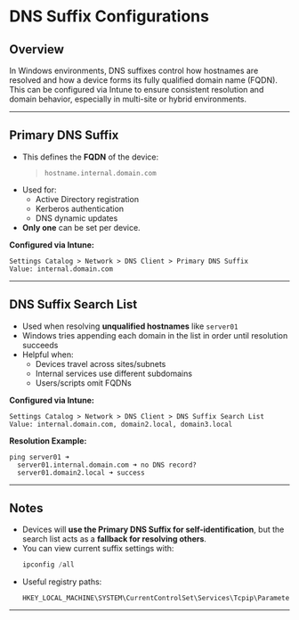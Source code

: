 
#  DNS Suffix Configurations 

## Overview
In Windows environments, DNS suffixes control how hostnames are resolved and how a device forms its fully qualified domain name (FQDN). This can be configured via Intune to ensure consistent resolution and domain behavior, especially in multi-site or hybrid environments.

---

##  Primary DNS Suffix

- This defines the **FQDN** of the device:  
  > `hostname.internal.domain.com`
- Used for:
  - Active Directory registration
  - Kerberos authentication
  - DNS dynamic updates
- **Only one** can be set per device.

**Configured via Intune:**
```
Settings Catalog > Network > DNS Client > Primary DNS Suffix
Value: internal.domain.com
```

---

##  DNS Suffix Search List

- Used when resolving **unqualified hostnames** like `server01`
- Windows tries appending each domain in the list in order until resolution succeeds
- Helpful when:
  - Devices travel across sites/subnets
  - Internal services use different subdomains
  - Users/scripts omit FQDNs

**Configured via Intune:**
```
Settings Catalog > Network > DNS Client > DNS Suffix Search List
Value: internal.domain.com, domain2.local, domain3.local
```

**Resolution Example:**
```
ping server01 ➜
  server01.internal.domain.com ➜ no DNS record?
  server01.domain2.local ➜ success
```

---

##  Notes

- Devices will **use the Primary DNS Suffix for self-identification**, but the search list acts as a **fallback for resolving others**.
- You can view current suffix settings with:
  ```powershell
  ipconfig /all
  ```
- Useful registry paths:
  ```
  HKEY_LOCAL_MACHINE\SYSTEM\CurrentControlSet\Services\Tcpip\Parameters
  ```

---
